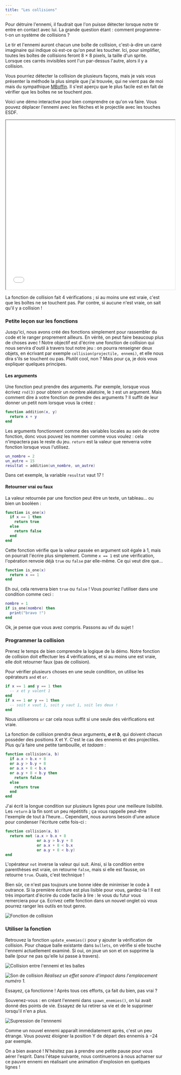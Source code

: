 ```yaml
---
title: "Les collisions"
---
```


Pour détruire l'ennemi, il faudrait que l'on puisse détecter lorsque notre tir entre en contact avec lui. La grande question étant : comment programme-t-on un système de collisions ?

Le tir et l'ennemi auront chacun une boîte de collision, c'est-à-dire un carré imaginaire qui indique où est-ce qu'on peut les toucher. Ici, pour simplifier, toutes les boîtes de collisions feront 8 × 8 pixels, la taille d'un sprite. Lorsque ces carrés invisibles sont l'un par-dessus l'autre, alors il y a collision.

Vous pourriez détecter la collision de plusieurs façons, mais je vais vous présenter la méthode la plus simple que j'ai trouvée, qui ne vient pas de moi mais du sympathique [MBoffin](https://mboffin.itch.io/pico8-overlap). Il s'est aperçu que le plus facile est en fait de vérifier que les boîtes ne se touchent *pas*.

Voici une démo interactive pour bien comprendre ce qu'on va faire. Vous pouvez déplacer l'ennemi avec les flèches et le projectile avec les touches ESDF.

<iframe width="538" height="539"
  src="/jeux-pico-8/demo-collisions/index.html">
</iframe>

La fonction de collision fait 4 vérifications ; si au moins une est vraie, c'est que les boîtes ne se touchent pas. Par contre, si aucune n'est vraie, on sait qu'il y a collision !

### Petite leçon sur les fonctions

Jusqu'ici, nous avons créé des fonctions simplement pour rassembler du code et le ranger proprement ailleurs. En vérité, on peut faire beaucoup plus de choses avec ! Notre objectif est d'écrire une fonction de collision qui nous servira d'outil à travers tout notre jeu : on pourra renseigner deux objets, en écrivant par exemple `collision(projectile, ennemi)`, et elle nous dira s'ils se touchent ou pas. Plutôt cool, non ? Mais pour ça, je dois vous expliquer quelques principes.

#### Les arguments

Une fonction peut prendre des arguments. Par exemple, lorsque vous écrivez `rnd(3)` pour obtenir un nombre aléatoire, le `3` est un argument. Mais comment dire à votre fonction de prendre des arguments ? Il suffit de leur donner un petit nom lorsque vous la créez :

```lua
function addition(x, y)
  return x + y
end
```

Les arguments fonctionnent comme des variables locales au sein de votre fonction, donc vous pouvez les nommer comme vous voulez : cela n'impactera pas le reste du jeu. `return` est la valeur que renverra votre fonction lorsque vous l'utilisez.

```lua
un_nombre = 2
un_autre = 15
resultat = addition(un_nombre, un_autre)
```

Dans cet exemple, la variable `resultat` vaut 17 !

#### Retourner vrai ou faux

La valeur retournée par une fonction peut être un texte, un tableau... ou bien un booléen :

```lua
function is_one(x)
  if x == 1 then
    return true
  else
    return false
  end
end
```

Cette fonction vérifie que la valeur passée en argument soit égale à 1, mais on pourrait l'écrire plus simplement. Comme `x == 1` est une vérification, l'opération renvoie déjà `true` ou `false` par elle-même. Ce qui veut dire que...

```lua
function is_one(x)
  return x == 1
end
```

Eh oui, cela renverra bien `true` ou `false` ! Vous pourriez l'utiliser dans une condition comme ceci :

```lua
nombre = 1
if is_one(nombre) then
  print("bravo !")
end
```

Ok, je pense que vous avez compris. Passons au vif du sujet !

### Programmer la collision

Prenez le temps de bien comprendre la logique de la démo. Notre fonction de collision doit effectuer les 4 vérifications, et si au moins une est vraie, elle doit retourner faux (pas de collision).

Pour vérifier plusieurs choses en une seule condition, on utilise les opérateurs `and` et `or`.

```lua
if x == 1 and y == 1 then
  -- x et y valent 1
end
if x == 1 or y == 1 then
  -- soit x vaut 1, soit y vaut 1, soit les deux !
end
```

Nous utiliserons `or` car cela nous suffit si une seule des vérifications est vraie.

La fonction de collision prendra deux arguments, ***a*** et ***b***, qui doivent chacun posséder des positions X et Y. C'est le cas des ennemis et des projectiles. Plus qu'à faire une petite tambouille, et *tadaam* :

```lua
function collision(a, b)
  if a.x > b.x + 8
  or a.y > b.y + 8
  or a.x + 8 < b.x
  or a.y + 8 < b.y then
    return false
  else
    return true
  end
end
```

J'ai écrit la longue condition sur plusieurs lignes pour une meilleure lisibilité. Les `return` à la fin sont un peu répétitifs ; ça vous rappelle peut-être l'exemple de tout à l'heure... Cependant, nous aurons besoin d'une astuce pour condenser l'écriture cette fois-ci :

```lua
function collision(a, b)
  return not (a.x > b.x + 8
              or a.y > b.y + 8
              or a.x + 8 < b.x
              or a.y + 8 < b.y)
end
```

L'opérateur `not` inverse la valeur qui suit. Ainsi, si la condition entre parenthèses est vraie, on retourne `false`, mais si elle est fausse, on retourne `true`. Ouais, c'est technique !

Bien sûr, ce n'est pas toujours une bonne idée de minimiser le code à outrance. Si la première écriture est plus lisible pour vous, gardez-la ! Il est très important d'écrire du code facile à lire : le vous du futur vous remerciera pour ça. Ecrivez cette fonction dans un nouvel onglet où vous pourrez ranger les outils en tout genre.

![Fonction de collision](./fonction-collision.png)

### Utiliser la fonction

Retrouvez la fonction `update_enemies()` pour y ajouter la vérification de collision. Pour chaque balle existante dans `bullets`, on vérifie si elle touche l'ennemi actuellement examiné. Si oui, on joue un son et on supprime la balle (pour ne pas qu'elle lui passe à travers).

![Collision entre l'ennemi et les balles](./collision-ennemi-bullets.png)

![Son de collision](./son-collision.png)
*Réalisez un effet sonore d'impact dans l'emplacement numéro 1.*

Essayez, ça fonctionne ! Après tous ces efforts, ça fait du bien, pas vrai ?

Souvenez-vous : en créant l'ennemi dans `spawn_enemies()`, on lui avait donné des points de vie. Essayez de lui retirer sa vie et de le supprimer lorsqu'il n'en a plus.

![Supression de l'ennnemi](./supprimer-ennemi.png)

Comme un nouvel ennemi apparaît immédiatement après, c'est un peu étrange. Vous pouvez éloigner la position Y de départ des ennemis à −24 par exemple.

On a bien avancé ! N'hésitez pas à prendre une petite pause pour vous aérer l'esprit. Dans l'étape suivante, nous continuerons à nous acharner sur ce pauvre ennemi en réalisant une animation d'explosion en quelques lignes !
